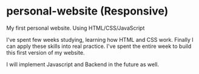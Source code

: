 # personal-website (Responsive)
My first personal website. Using HTML/CSS/JavaScript

I've spent few weeks studying, learning how HTML and CSS work. Finally I can apply these skills into real practice. I've spent the entire week to build this first version of my website. 

I will implement Javascript and Backend in the future as well.
